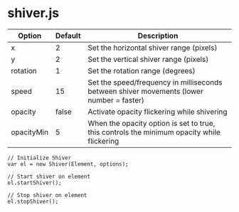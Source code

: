 # shiver.js

| Option     | Default | Description                                                                                |
|------------|---------|--------------------------------------------------------------------------------------------|
| x          | 2       | Set the horizontal shiver range (pixels)                                                   |
| y          | 2       | Set the vertical shiver range (pixels)                                                     |
| rotation   | 1       | Set the rotation range (degrees)                                                           |
| speed      | 15      | Set the speed/frequency in milliseconds between shiver movements (lower number = faster)   |
| opacity    | false   | Activate opacity flickering while shivering                                                |
| opacityMin | 5       | When the opacity option is set to true, this controls the minimum opacity while flickering |

```
// Initialize Shiver
var el = new Shiver(Element, options);

// Start shiver on element
el.startShiver();

// Stop shiver on element
el.stopShiver();
```